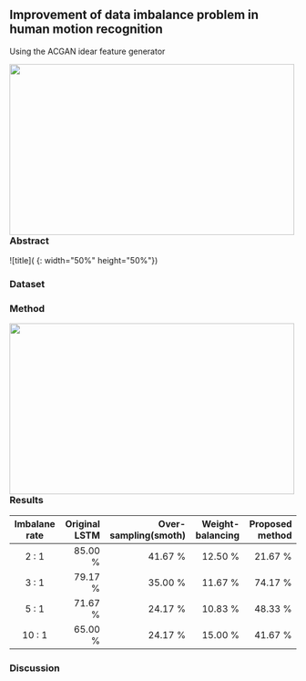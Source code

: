 ## Improvement of data imbalance problem in human motion recognition
Using the ACGAN idear feature generator

<a href="url"><img src="https://github.com/seungjae-won/feature_generator__human_motion/blob/master/figure/model_figure.PNG" align="left" height="300" width="500" ></a>



### Abstract

![title]( {: width="50%" height="50%"})

### Dataset


### Method
<a href="url"><img src="https://github.com/seungjae-won/feature_generator__human_motion/blob/master/figure/proposed_method.PNG" align="left" height="300" width="500" ></a>

### Results
| Imbalane rate | Original LSTM | Over-sampling(smoth) | Weight-balancing | Proposed method |
| :-------------: |------------:|---------:|---------:| --:|
| 2 : 1      | 85.00 % | 41.67 % | 12.50 % | 21.67 % |
| 3 : 1      | 79.17 % | 35.00 % | 11.67 % | 74.17 % |
| 5 : 1      | 71.67 % | 24.17 % | 10.83 % | 48.33 % |
| 10 : 1      | 65.00 % | 24.17 % | 15.00 % | 41.67 % |



### Discussion
